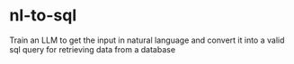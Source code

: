 # nl-to-sql
Train an LLM to get the input in natural language and convert it into a valid sql query for retrieving data from a database
